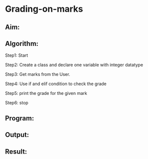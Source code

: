 # Grading-on-marks

## Aim:

## Algorithm:
Step1:
Start

Step2:
Create a class and declare one variable with integer datatype

Step3:
Get marks from the User.

Step4:
Use if and elif condition to check the grade

Step5:
print the grade for the given mark

Step6:
stop

## Program:

## Output:

## Result:
